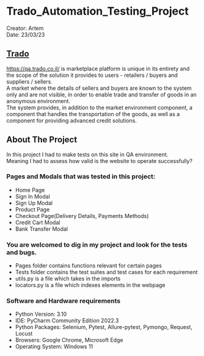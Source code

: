 # Trado_Automation_Testing_Project
Creator: Artem \
Date: 23/03/23

## [Trado](https://qa.trado.co.il/)
<https://qa.trado.co.il/> is marketplace platform is unique in its entirety and the scope of the solution it provides to users - retailers / buyers and suppliers / sellers. \
A market where the details of sellers and buyers are known to the system only and are not visible, in order to enable trade and transfer of goods in an anonymous environment. \
The system provides, in addition to the market environment component, a component that handles the transportation of the goods, as well as a component for providing advanced credit solutions. 

## About The Project
In this project I had to make tests on this site in QA environment. \
Meaning I had to assess how valid is the website to operate successfully?

### Pages and Modals that was tested in this project:
* Home Page
* Sign In Modal
* Sign Up Modal
* Product Page
* Checkout Page(Delivery Details, Payments Methods)
* Credit Cart Modal
* Bank Transfer Modal

### You are welcomed to dig in my project and look for the tests and bugs.
* Pages folder contains functions relevant for certain pages 
* Tests folder contains the test suites and test cases for each requirement 
* utils.py is a file which takes in the imports 
* locators.py is a file which indexes elements in the webpage

### Software and Hardware requirements
* Python Version: 3.10 
* IDE: PyCharm Community Edition 2022.3 
* Python Packages: Selenium, Pytest, Allure-pytest, Pymongo, Request, Locust 
* Browsers: Google Chrome, Microsoft Edge 
* Operating System: Windows 11

